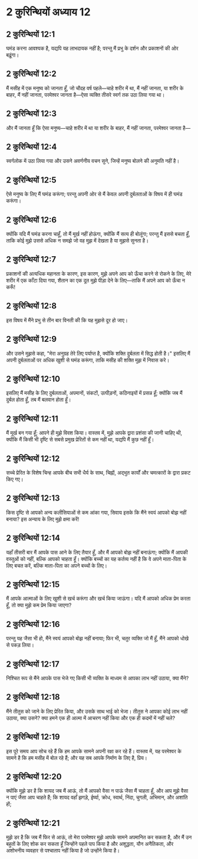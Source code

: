 # 2 कुरिन्थियों अध्याय 12

## 2 कुरिन्थियों 12:1

घमंड करना आवश्यक है, यद्यपि यह लाभदायक नहीं है; परन्तु मैं प्रभु के दर्शन और प्रकाशनों की ओर बढ़ूंगा।

## 2 कुरिन्थियों 12:2

मैं मसीह में एक मनुष्य को जानता हूँ, जो चौदह वर्ष पहले—चाहे शरीर में था, मैं नहीं जानता, या शरीर के बाहर, मैं नहीं जानता, परमेश्वर जानता है—ऐसा व्यक्ति तीसरे स्वर्ग तक उठा लिया गया था।

## 2 कुरिन्थियों 12:3

और मैं जानता हूँ कि ऐसा मनुष्य—चाहे शरीर में था या शरीर के बाहर, मैं नहीं जानता, परमेश्वर जानता है—

## 2 कुरिन्थियों 12:4

स्वर्गलोक में उठा लिया गया और उसने अवर्णनीय वचन सुने, जिन्हें मनुष्य बोलने की अनुमति नहीं है।

## 2 कुरिन्थियों 12:5

ऐसे मनुष्य के लिए मैं घमंड करूंगा; परन्तु अपनी ओर से मैं केवल अपनी दुर्बलताओं के विषय में ही घमंड करूंगा।

## 2 कुरिन्थियों 12:6

क्योंकि यदि मैं घमंड करना चाहूँ, तो मैं मूर्ख नहीं होऊंगा, क्योंकि मैं सत्य ही बोलूंगा; परन्तु मैं इससे बचता हूँ, ताकि कोई मुझे उससे अधिक न समझे जो वह मुझ में देखता है या मुझसे सुनता है।

## 2 कुरिन्थियों 12:7

प्रकाशनों की अत्यधिक महानता के कारण, इस कारण, मुझे अपने आप को ऊँचा करने से रोकने के लिए, मेरे शरीर में एक काँटा दिया गया, शैतान का एक दूत मुझे पीड़ा देने के लिए—ताकि मैं अपने आप को ऊँचा न करूँ!

## 2 कुरिन्थियों 12:8

इस विषय में मैंने प्रभु से तीन बार विनती की कि यह मुझसे दूर हो जाए।

## 2 कुरिन्थियों 12:9

और उसने मुझसे कहा, "मेरा अनुग्रह तेरे लिए पर्याप्त है, क्योंकि शक्ति दुर्बलता में सिद्ध होती है।" इसलिए मैं अपनी दुर्बलताओं पर अधिक खुशी से घमंड करूंगा, ताकि मसीह की शक्ति मुझ में निवास करे।

## 2 कुरिन्थियों 12:10

इसलिए मैं मसीह के लिए दुर्बलताओं, अपमानों, संकटों, उत्पीड़नों, कठिनाइयों में प्रसन्न हूँ; क्योंकि जब मैं दुर्बल होता हूँ, तब मैं बलवान होता हूँ।

## 2 कुरिन्थियों 12:11

मैं मूर्ख बन गया हूँ; आपने ही मुझे विवश किया। वास्तव में, मुझे आपके द्वारा प्रशंसा की जानी चाहिए थी, क्योंकि मैं किसी भी दृष्टि से सबसे प्रमुख प्रेरितों से कम नहीं था, यद्यपि मैं कुछ नहीं हूँ।

## 2 कुरिन्थियों 12:12

सच्चे प्रेरित के विशेष चिन्ह आपके बीच सभी धैर्य के साथ, चिह्नों, अद्भुत कार्यों और चमत्कारों के द्वारा प्रकट किए गए।

## 2 कुरिन्थियों 12:13

किस दृष्टि से आपको अन्य कलीसियाओं से कम आंका गया, सिवाय इसके कि मैंने स्वयं आपको बोझ नहीं बनाया? इस अन्याय के लिए मुझे क्षमा करें!

## 2 कुरिन्थियों 12:14

यहाँ तीसरी बार मैं आपके पास आने के लिए तैयार हूँ, और मैं आपको बोझ नहीं बनाऊंगा; क्योंकि मैं आपकी वस्तुओं को नहीं, बल्कि आपको चाहता हूँ। क्योंकि बच्चों का यह कर्तव्य नहीं है कि वे अपने माता-पिता के लिए बचत करें, बल्कि माता-पिता का अपने बच्चों के लिए।

## 2 कुरिन्थियों 12:15

मैं आपके आत्माओं के लिए खुशी से खर्च करूंगा और खर्च किया जाऊंगा। यदि मैं आपको अधिक प्रेम करता हूँ, तो क्या मुझे कम प्रेम किया जाएगा?

## 2 कुरिन्थियों 12:16

परन्तु यह जैसा भी हो, मैंने स्वयं आपको बोझ नहीं बनाया; फिर भी, चतुर व्यक्ति जो मैं हूँ, मैंने आपको धोखे से पकड़ लिया।

## 2 कुरिन्थियों 12:17

निश्चित रूप से मैंने आपके पास भेजे गए किसी भी व्यक्ति के माध्यम से आपका लाभ नहीं उठाया, क्या मैंने?

## 2 कुरिन्थियों 12:18

मैंने तीतुस को जाने के लिए प्रेरित किया, और उसके साथ भाई को भेजा। तीतुस ने आपका कोई लाभ नहीं उठाया, क्या उसने? क्या हमने एक ही आत्मा में आचरण नहीं किया और एक ही कदमों में नहीं चले?

## 2 कुरिन्थियों 12:19

इस पूरे समय आप सोच रहे हैं कि हम आपके सामने अपनी रक्षा कर रहे हैं। वास्तव में, यह परमेश्वर के सामने है कि हम मसीह में बोल रहे हैं; और यह सब आपके निर्माण के लिए है, प्रिय।

## 2 कुरिन्थियों 12:20

क्योंकि मुझे डर है कि शायद जब मैं आऊं, तो मैं आपको वैसा न पाऊं जैसा मैं चाहता हूँ, और आप मुझे वैसा न पाएं जैसा आप चाहते हैं; कि शायद वहाँ झगड़े, ईर्ष्या, क्रोध, स्वार्थ, निंदा, चुगली, अभिमान, और अशांति हों;

## 2 कुरिन्थियों 12:21

मुझे डर है कि जब मैं फिर से आऊं, तो मेरा परमेश्वर मुझे आपके सामने अपमानित कर सकता है, और मैं उन बहुतों के लिए शोक कर सकता हूँ जिन्होंने पहले पाप किया है और अशुद्धता, यौन अनैतिकता, और अशोभनीय व्यवहार से पश्चाताप नहीं किया है जो उन्होंने किया है।
